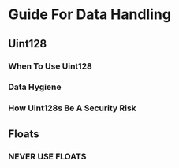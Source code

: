 # Guide For Data Handling 


## Uint128

### When To Use Uint128

### Data Hygiene 

### How Uint128s Be A Security Risk 


## Floats 

### NEVER USE FLOATS 
